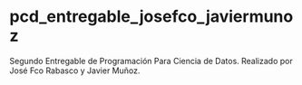 # pcd_entregable_josefco_javiermunoz
Segundo Entregable de Programación Para Ciencia de Datos. Realizado por José Fco Rabasco y Javier Muñoz.
